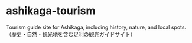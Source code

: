 # ashikaga-tourism
Tourism guide site for Ashikaga, including history, nature, and local spots. （歴史・自然・観光地を含む足利の観光ガイドサイト）
